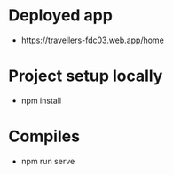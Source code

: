 # Deployed app
* https://travellers-fdc03.web.app/home
# Project setup locally
* npm install   
# Compiles
* npm run serve